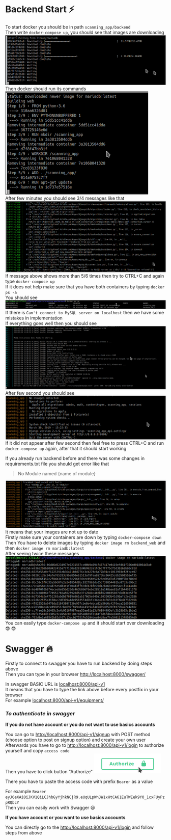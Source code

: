 # **Backend Start** :zap:

To start docker you should be in path `scanning_app/backend` \
Then write `docker-compose up`, you should see that images are downloading\
![](.README_images/docker_images.png)\
Then docker should run its commands\
![](.README_images/docker_commands.png)\
After few minutes you should see 3/4 messages like that\
![](.README_images/docker_db.png)\
If message above shows more than 5/6 times then try to CTRL+C and again type `docker-compose up` \
If it does not help make sure that you have both containers by typing `docker ps -a`\
 You should see \
![](.README_images/docker_ps_a.png)\
If there is `Can't connect to MySQL server on localhost` then we have some mistakes in implementation \
If everything goes well then you should see\
![](.README_images/docker_almost_complete.png)\
After few second you should see \
![](.README_images/docker_succesful.png)\
If it did not appear after few second then feel free to press CTRL+C and run `docker-compose up` again, after that it should start working

If you already run backend before and there was some changes in requirements.txt file you should get error like that 
>No Module named {name of module} 

![](.README_images/requirements_changes.png)\
It means that your images are not up to date \
Firstly make sure your containers are down by typing `docker-compose down`\
Then You have to delete images by typing `docker image rm backend_web` and then `docker image rm mariadb:latest`\
After seeing twice these messages\
![](.README_images/docker_image_delete.png)\
You can easily type `docker-compose up` and it should start over downloading  :sunglasses: :sunglasses:

# **Swagger** :fire:


Firstly to connect to swagger you have to run backend by doing steps above\
Then you can type in your browser [http://localhost:8000/swagger/]() 

In swagger BASIC URL is [localhost:8000/api-v1]()\
It means that you have to type the link above before every postfix in your browser\
For example [localhost:8000/api-v1/equipment/]()

### ***To authenticate in swagger***

**If you do not have account or you do not want to use basics accounts**

You can go to [http://localhost:8000/api-v1/signup]() with POST method (choose option to post on signup option) and create your own user\
Afterwards you have to go to [http://localhost:8000/api-v1/login]() to authorize yourself and copy `access code`\
Then you have to click button "Authorize" ![](.README_images/Authorize.png) 

There you have to paste the access code with prefix `Bearer` as a value            

For example `Bearer eyJ0eXAiOiJKV1QiLCJhbGyYjhkNCjR9.eUqULpWnJW1xHtCA61EuTWEek9Y0_1cxFUyPzpRQbcY`\
Then you can easily work with Swagger   :smiley:

**If you have account or you want to use basics accounts**

You can directly go to the [http://localhost:8000/api-v1/login]() and follow steps from above





